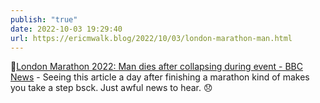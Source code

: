 ```yaml
---
publish: "true"
date: 2022-10-03 19:29:40
url: https://ericmwalk.blog/2022/10/03/london-marathon-man.html
---
```

🔗[London Marathon 2022: Man dies after collapsing during event - BBC News](www.bbc.com/news/uk-england-london-63120715.amp) - Seeing this article a day after finishing a marathon kind of makes you take a step bsck. Just awful news to hear. 😞